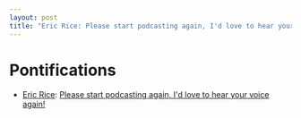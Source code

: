```yaml
---
layout: post
title: "Eric Rice: Please start podcasting again, I'd love to hear your voice again!"
---
```


# Pontifications

* [Eric Rice](https://twitter.com/ericrice): [Please start podcasting again, I'd love to hear your voice again!](https://roland.micro.blog/2019/03/22/eric-please-start.html)
